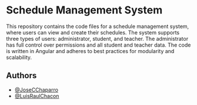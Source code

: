 
# Schedule Management System

This repository contains the code files for a schedule management system, where users can view and create their schedules. The system supports three types of users: administrator, student, and teacher. The administrator has full control over permissions and all student and teacher data. The code is written in Angular and adheres to best practices for modularity and scalability.












## Authors

- [@JoseCChaparro](https://www.github.com/JoseCChaparro)
- [@LuisRaulChacon](https://github.com/LuisRaulChacon)
